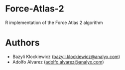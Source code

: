 Force-Atlas-2
=============

R implementation of the Force Atlas 2 algorithm

# Authors

- Bazyli Klockiewicz (bazyli.klockiewicz@analyx.com)
- Adolfo Alvarez (adolfo.alvarez@analyx.com)

